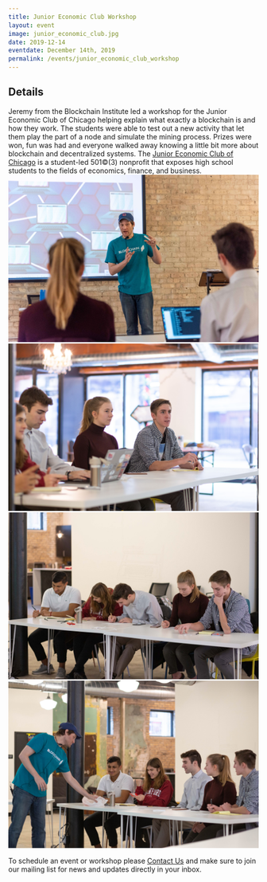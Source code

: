 ```yaml
---
title: Junior Economic Club Workshop
layout: event
image: junior_economic_club.jpg
date: 2019-12-14
eventdate: December 14th, 2019
permalink: /events/junior_economic_club_workshop
---
```

<h2>Details</h2>
Jeremy from the Blockchain Institute led a workshop for the Junior Economic Club of Chicago helping explain what exactly a blockchain is and how they work. The students were able to test out a new activity that let them play the part of a node and simulate the mining process. Prizes were won, fun was had and everyone walked away knowing a little bit more about blockchain and decentralized systems.
The <a href="https://www.junioreconomicclub.org/home" target="_blank" rel="noopener noreferrer">Junior Economic Club of Chicago</a> is a student-led 501©(3) nonprofit that exposes high school students to the fields of economics, finance, and business.		

<img src="/assets/img/20191214_fjs_coincollect_5.jpg"> 
<img src="/assets/img/IMG_6745_JEC.jpg"> 
<img src="/assets/img/IMG_6793_JEC.jpg">
<img src="/assets/img/IMG_6772_JEC.jpg">

To schedule an event or workshop please <a href="/contact-us/" data-ce-key="545">Contact Us</a> and make sure to join our mailing list for news and updates directly in your inbox.
